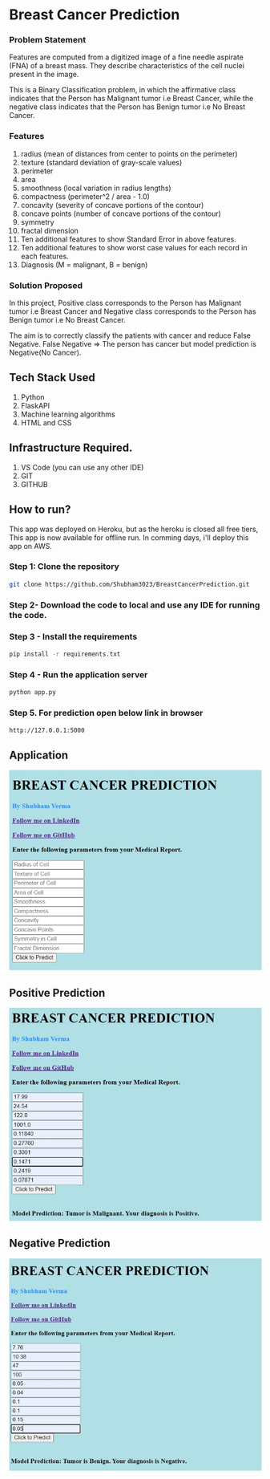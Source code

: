 # Breast Cancer Prediction

### Problem Statement
Features are computed from a digitized image of a fine needle aspirate (FNA) of a breast mass. They describe characteristics of the cell nuclei present in the image.

This is a Binary Classification problem, in which the affirmative class indicates that the Person has Malignant tumor i.e Breast Cancer, while the negative class
indicates that the Person has Benign tumor i.e No Breast Cancer.

### Features
1. radius (mean of distances from center to points on the perimeter)
2. texture (standard deviation of gray-scale values)
3. perimeter
4. area
5. smoothness (local variation in radius lengths)
6. compactness (perimeter^2 / area - 1.0)
7. concavity (severity of concave portions of the contour)
8. concave points (number of concave portions of the contour)
9. symmetry
10. fractal dimension
11. Ten additional features to show Standard Error in above features.
12. Ten additional features to show worst case values for each record in each features.
13. Diagnosis (M = malignant, B = benign)

### Solution Proposed 
In this project, Positive class corresponds to the Person has Malignant tumor i.e Breast Cancer and Negative class corresponds to the Person has Benign tumor i.e No Breast Cancer.

The aim is to correctly classify the patients with cancer and reduce False Negative.
False Negative => The person has cancer but model prediction is Negative(No Cancer).

## Tech Stack Used
1. Python 
2. FlaskAPI 
3. Machine learning algorithms
4. HTML and CSS

## Infrastructure Required.
1. VS Code (you can use any other IDE)
2. GIT
3. GITHUB

## How to run?
This app was deployed on Heroku, but as the heroku is closed all free tiers, This app is now available for offline run.
In comming days, i'll deploy this app on AWS.


### Step 1: Clone the repository
```bash
git clone https://github.com/Shubham3023/BreastCancerPrediction.git
```

### Step 2- Download the code to local and use any IDE for running the code.

### Step 3 - Install the requirements
```bash
pip install -r requirements.txt
```


### Step 4 - Run the application server
```bash
python app.py
```

### Step 5. For prediction open below link in browser
```
http://127.0.0.1:5000

```


## Application
![image](https://github.com/Shubham3023/BreastCancerPrediction/blob/main/Notebook/Homeapp.jpg)

## Positive Prediction
![image](https://github.com/Shubham3023/BreastCancerPrediction/blob/main/Notebook/Positive%20Prediction.jpg)

## Negative Prediction
![image](https://github.com/Shubham3023/BreastCancerPrediction/blob/main/Notebook/Negative%20Prediction.jpg)
